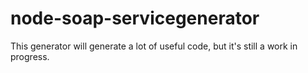 ﻿# node-soap-servicegenerator

This generator will generate a lot of useful code, but it's still a work in progress.

